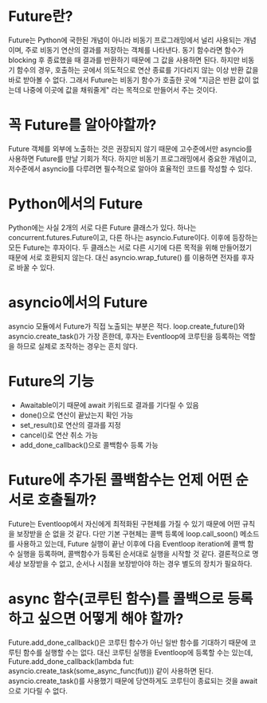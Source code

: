 # Future란?
Future는 Python에 국한된 개념이 아니라 비동기 프로그래밍에서 널리 사용되는 개념이며, 주로 비동기 연산의 결과를 저장하는 객체를 나타낸다.
동기 함수라면 함수가 blocking 후 종료했을 때 결과를 반환하기 때문에 그 값을 사용하면 된다. 하지만 비동기 함수의 경우, 호출하는 곳에서 의도적으로 연산 종료를 기다리지 않는 이상 반환 값을 바로 받아볼 수 없다. 그래서 Future는 비동기 함수가 호출한 곳에 "지금은 반환 값이 없는데 나중에 이곳에 값을 채워줄게" 라는 목적으로 만들어서 주는 것이다.

# 꼭 Future를 알아야할까?
Future 객체를 외부에 노출하는 것은 권장되지 않기 때문에 고수준에서만 asyncio를 사용하면 Future를 만날 기회가 적다. 하지만 비동기 프로그래밍에서 중요한 개념이고, 저수준에서 asyncio를 다루려면 필수적으로 알아야 효율적인 코드를 작성할 수 있다.

# Python에서의 Future
Python에는 사실 2개의 서로 다른 Future 클래스가 있다. 하나는 concurrent.futures.Future이고, 다른 하나는 asyncio.Future이다. 이후에 등장하는 모든 Future는 후자이다. 두 클래스는 서로 다른 시기에 다른 목적을 위해 만들어졌기 때문에 서로 호환되지 않는다. 대신 asyncio.wrap_future() 를 이용하면 전자를 후자로 바꿀 수 있다.

# asyncio에서의 Future
asyncio 모듈에서 Future가 직접 노출되는 부분은 적다.
loop.create_future()와 asyncio.create_task()가 가장 흔한데, 후자는 Eventloop에 코루틴을 등록하는 역할을 하므로 실제로 조작하는 경우는 흔치 않다.

# Future의 기능
- Awaitable이기 때문에 await 키워드로 결과를 기다릴 수 있음
- done()으로 연산이 끝났는지 확인 가능
- set_result()로 연산의 결과를 지정
- cancel()로 연산 취소 가능
- add_done_callback()으로 콜백함수 등록 가능

# Future에 추가된 콜백함수는 언제 어떤 순서로 호출될까?
Future는 Eventloop에서 자신에게 최적화된 구현체를 가질 수 있기 때문에 어떤 규칙을 보장받을 순 없을 것 같다. 다만 기본 구현체는 콜백 등록에 loop.call_soon() 메소드를 사용하고 있는데, Future 실행이 끝난 이후에 다음 Eventloop iteration에 콜백 함수 실행을 등록하며, 콜백함수가 등록된 순서대로 실행을 시작할 것 같다. 결론적으로 명세상 보장받을 수 없고, 순서나 시점을 보장받아야 하는 경우 별도의 장치가 필요하다.

# async 함수(코루틴 함수)를 콜백으로 등록하고 싶으면 어떻게 해야 할까?
Future.add_done_callback()은 코루틴 함수가 아닌 일반 함수를 기대하기 때문에 코루틴 함수를 실행할 수는 없다. 대신 코루틴 실행을 Eventloop에 등록할 수는 있는데, Future.add_done_callback(lambda fut: asyncio.create_task(some_async_func(fut))) 같이 사용하면 된다.
asyncio.create_task()를 사용했기 때문에 당연하게도 코루틴이 종료되는 것을 await으로 기다릴 수 없다.
